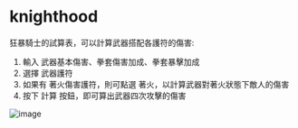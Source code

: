 # knighthood

狂暴騎士的試算表，可以計算武器搭配各護符的傷害:
1. 輸入 武器基本傷害、拳套傷害加成、拳套暴擊加成
2. 選擇 武器護符
3. 如果有 著火傷害護符，則可點選 著火，以計算武器對著火狀態下敵人的傷害
4. 按下 計算 按鈕，即可算出武器四次攻擊的傷害

![image](https://github.com/bwm0822/knighthood/blob/main/2023-02-26.png)
